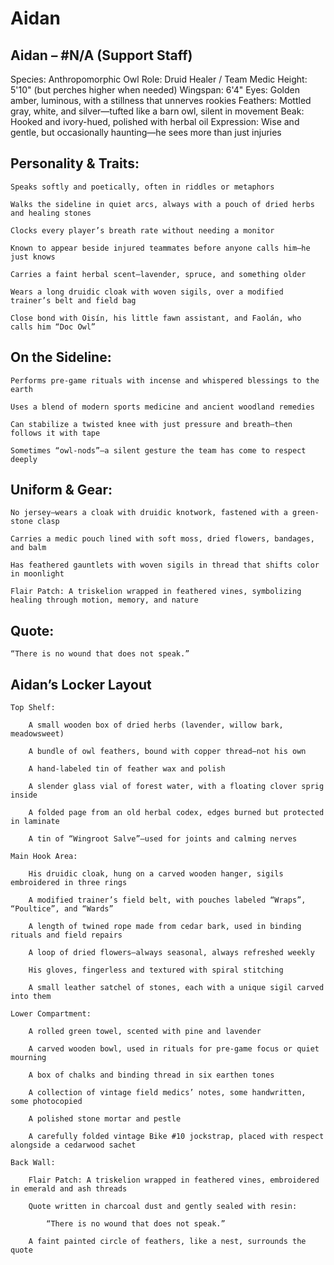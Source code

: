 # Aidan

## Aidan – #N/A (Support Staff)

Species: Anthropomorphic Owl
Role: Druid Healer / Team Medic
Height: 5'10" (but perches higher when needed)
Wingspan: 6'4"
Eyes: Golden amber, luminous, with a stillness that unnerves rookies
Feathers: Mottled gray, white, and silver—tufted like a barn owl, silent in movement
Beak: Hooked and ivory-hued, polished with herbal oil
Expression: Wise and gentle, but occasionally haunting—he sees more than just injuries
## Personality & Traits:

    Speaks softly and poetically, often in riddles or metaphors

    Walks the sideline in quiet arcs, always with a pouch of dried herbs and healing stones

    Clocks every player’s breath rate without needing a monitor

    Known to appear beside injured teammates before anyone calls him—he just knows

    Carries a faint herbal scent—lavender, spruce, and something older

    Wears a long druidic cloak with woven sigils, over a modified trainer’s belt and field bag

    Close bond with Oisín, his little fawn assistant, and Faolán, who calls him “Doc Owl”

## On the Sideline:

    Performs pre-game rituals with incense and whispered blessings to the earth

    Uses a blend of modern sports medicine and ancient woodland remedies

    Can stabilize a twisted knee with just pressure and breath—then follows it with tape

    Sometimes “owl-nods”—a silent gesture the team has come to respect deeply

## Uniform & Gear:

    No jersey—wears a cloak with druidic knotwork, fastened with a green-stone clasp

    Carries a medic pouch lined with soft moss, dried flowers, bandages, and balm

    Has feathered gauntlets with woven sigils in thread that shifts color in moonlight

    Flair Patch: A triskelion wrapped in feathered vines, symbolizing healing through motion, memory, and nature

## Quote:

    “There is no wound that does not speak.”

## Aidan’s Locker Layout

    Top Shelf:

        A small wooden box of dried herbs (lavender, willow bark, meadowsweet)

        A bundle of owl feathers, bound with copper thread—not his own

        A hand-labeled tin of feather wax and polish

        A slender glass vial of forest water, with a floating clover sprig inside

        A folded page from an old herbal codex, edges burned but protected in laminate

        A tin of “Wingroot Salve”—used for joints and calming nerves

    Main Hook Area:

        His druidic cloak, hung on a carved wooden hanger, sigils embroidered in three rings

        A modified trainer’s field belt, with pouches labeled “Wraps”, “Poultice”, and “Wards”

        A length of twined rope made from cedar bark, used in binding rituals and field repairs

        A loop of dried flowers—always seasonal, always refreshed weekly

        His gloves, fingerless and textured with spiral stitching

        A small leather satchel of stones, each with a unique sigil carved into them

    Lower Compartment:

        A rolled green towel, scented with pine and lavender

        A carved wooden bowl, used in rituals for pre-game focus or quiet mourning

        A box of chalks and binding thread in six earthen tones

        A collection of vintage field medics’ notes, some handwritten, some photocopied

        A polished stone mortar and pestle

        A carefully folded vintage Bike #10 jockstrap, placed with respect alongside a cedarwood sachet

    Back Wall:

        Flair Patch: A triskelion wrapped in feathered vines, embroidered in emerald and ash threads

        Quote written in charcoal dust and gently sealed with resin:

            “There is no wound that does not speak.”

        A faint painted circle of feathers, like a nest, surrounds the quote
